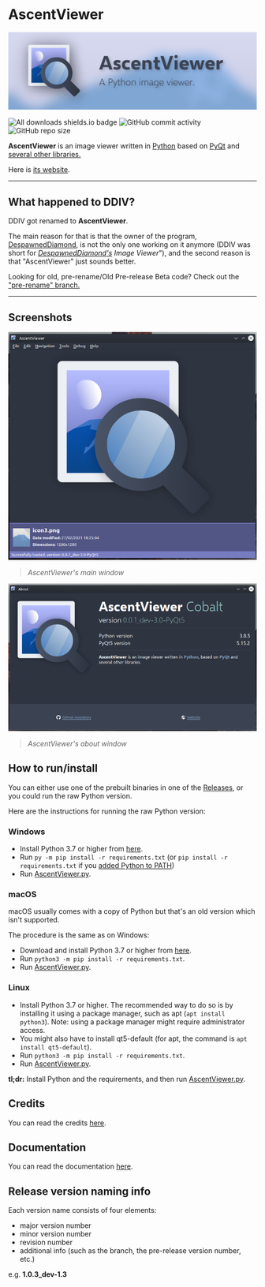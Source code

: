 # AscentViewer

![AscV Banner](misc/banner.png)

![All downloads shields.io badge](https://img.shields.io/github/downloads/despawnedd/AscentViewer/total?logo=github)
![GitHub commit activity](https://img.shields.io/github/commit-activity/m/despawnedd/AscentViewer?logo=github)
![GitHub repo size](https://img.shields.io/github/repo-size/despawnedd/AscentViewer?logo=github)

**AscentViewer** is an image viewer written in [Python](https://www.python.org/) based on [PyQt](https://riverbankcomputing.com/software/pyqt/) and [several other libraries.](CREDITS.md)

Here is [its website](https://dd.acrazytown.com/AscentViewer/).

---

<!-- NOTE: Add notice about downloads. -->

## What happened to DDIV?

DDIV got renamed to **AscentViewer**.

The main reason for that is that the owner of the program, [DespawnedDiamond](https://github.com/despawnedd), is not the only one working on it anymore (DDIV was short for <u>*DespawnedDiamond's*</u> *Image Viewer*"), and the second reason is that "AscentViewer" just sounds better.

Looking for old, pre-rename/Old Pre-release Beta code? Check out the ["pre-rename" branch.](https://github.com/despawnedd/AscentViewer/tree/pre-rename)

---

## Screenshots

![Main window screenshot](misc/examples/ascv_1.0.0_pre-release_1.png)

> *AscentViewer's main window*

![About window screenshot](misc/examples/ascv_1.0.0_pre-release_about_1.png)

> *AscentViewer's about window*

## How to run/install

You can either use one of the prebuilt binaries in one of the [Releases](https://github.com/despawnedd/AscentViewer/releases), or you could run the raw Python version.

Here are the instructions for running the raw Python version:

### Windows

* Install Python 3.7 or higher from [here](https://www.python.org/downloads/).
* Run `py -m pip install -r requirements.txt` (or `pip install -r requirements.txt` if you [added Python to PATH](misc/markdown/img/add_to_path_win.png))
* Run [AscentViewer.py](source/AscentViewer.py).

### macOS

macOS usually comes with a copy of Python but that's an old version which isn't supported.

The procedure is the same as on Windows:

* Download and install Python 3.7 or higher from [here](https://www.python.org/downloads/).
* Run `python3 -m pip install -r requirements.txt`.
* Run [AscentViewer.py](source/AscentViewer.py).

### Linux

* Install Python 3.7 or higher. The recommended way to do so is by installing it using a package manager, such as apt (`apt install python3`). Note: using a package manager might require administrator access.
* You might also have to install qt5-default (for apt, the command is `apt install qt5-default`).
* Run `python3 -m pip install -r requirements.txt`.
* Run [AscentViewer.py](source/AscentViewer.py).

<!-- ### Windows

* Install Python 3.7 or higher somehow. The recommended way to do so is by downloading it from Python's official website:
  * Download Python 3.7 or higher from [Python's website](https://www.python.org/downloads/).
  * Install the downloaded Python version (make sure you select the [Add to PATH  checkbox](misc/markdown/img/add_to_path_win.png))
* Run [ascv.py](source/ascv.py), either by opening it in File Explorer (if you installed the [Python launcher()]), or by running it from the command line.

### macOS

* Install Python 3.7 or higher, either by building it from source, or by installing it with a package manager like [Homebrew](https://brew.sh). Or you could simply just install it from [Python's official website](https://python.org/downloads/).
* Because AscentViewer relies on a few non built-in libraries, we need to install them. You can do this manually or by running `python3 pip install -r requirements.txt` (This command may differ depending on if Python is installed in PATH or not.) 
  * **NOTE: When installing the requirements, make sure to not call `python` instead of `python3` on accident. On macOS, `python` is an old version of Python that doesn't work with AscentViewer.**
* Run [ascv.py](source/ascv.py), either by opening it in Finder (if you installed the [Python launcher()]), or by running it from the terminal.

### Linux

> Please correct me if something is wrong here by creating an issue or a pull request.

* Install Python 3.7 or higher, either by building it from source, or by installing it using your favourite package manager, such as apt (``sudo apt install python3``).
* You might have to install ``qt5-default``. Again, install it by using your favourite package manager, such as apt (``sudo apt install qt5-default``).
* Run [ascv.py](source/ascv.py) using the Python version you installed. If you installed it using a package manager (of if you have added it to PATH yourself), this can be done by running ``python3 [path to ascv.py]`` (eg. ``python3 ascv.py``) -->

**tl;dr:** Install Python and the requirements, and then run [AscentViewer.py](source/AscentViewer.py).

<!-- * Install Python 3.7+ (make sure you install ``pip``)
* Run ``pip install -r requirements.txt`` while in the root directory, or just manually install the required packages
* If you're on Linux, you might have to install ``qt5-default`` (on Ubuntu, the command is ``sudo apt install qt5-default``) 

And that's it. -->

## Credits

You can read the credits [here](CREDITS.md).

## Documentation

You can read the documentation [here](https://github.com/despawnedd/AscentViewer/wiki).

## Release version naming info

Each version name consists of four elements:

* major version number
* minor version number
* revision number
* additional info (such as the branch, the pre-release version number, etc.)

e.g. **1.0.3_dev-1.3**
